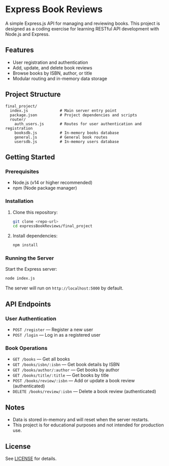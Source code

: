 # Express Book Reviews

A simple Express.js API for managing and reviewing books. This project is designed as a coding exercise for learning RESTful API development with Node.js and Express.

## Features

- User registration and authentication
- Add, update, and delete book reviews
- Browse books by ISBN, author, or title
- Modular routing and in-memory data storage

## Project Structure

```
final_project/
  index.js              # Main server entry point
  package.json          # Project dependencies and scripts
  router/
    auth_users.js       # Routes for user authentication and registration
    booksdb.js          # In-memory books database
    general.js          # General book routes
    usersdb.js          # In-memory users database
```

## Getting Started

### Prerequisites

- Node.js (v14 or higher recommended)
- npm (Node package manager)

### Installation

1. Clone this repository:
   ```sh
   git clone <repo-url>
   cd expressBookReviews/final_project
   ```
2. Install dependencies:
   ```sh
   npm install
   ```

### Running the Server

Start the Express server:

```sh
node index.js
```

The server will run on `http://localhost:5000` by default.

## API Endpoints

### User Authentication

- `POST /register` — Register a new user
- `POST /login` — Log in as a registered user

### Book Operations

- `GET /books` — Get all books
- `GET /books/isbn/:isbn` — Get book details by ISBN
- `GET /books/author/:author` — Get books by author
- `GET /books/title/:title` — Get books by title
- `POST /books/review/:isbn` — Add or update a book review (authenticated)
- `DELETE /books/review/:isbn` — Delete a book review (authenticated)

## Notes

- Data is stored in-memory and will reset when the server restarts.
- This project is for educational purposes and not intended for production use.

## License

See [LICENSE](../LICENSE) for details.
